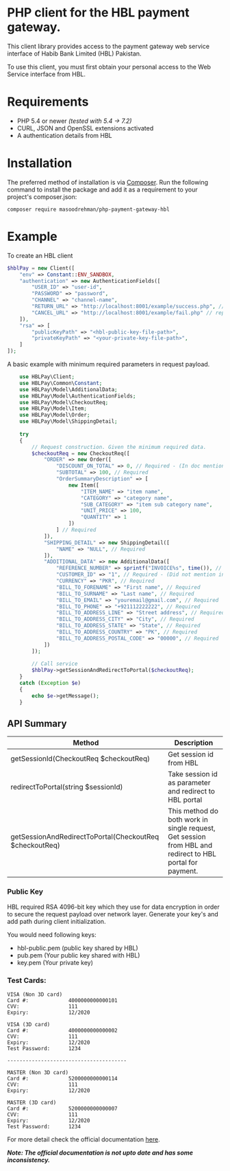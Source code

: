 # PHP client for the HBL payment gateway.

This client library provides access to the payment gateway web service interface of Habib Bank Limited (HBL) Pakistan.

To use this client, you must first obtain your personal access to the Web Service interface from HBL.

# Requirements

* PHP 5.4 or newer _(tested with 5.4 -> 7.2)_
* CURL, JSON and OpenSSL extensions activated
* A authentication details from HBL

# Installation

The preferred method of installation is via [Composer](https://getcomposer.org/). Run the following command to install the package and add it as a requirement to your project's composer.json:

```
composer require masoodrehman/php-payment-gateway-hbl
```

# Example

To create an HBL client

```php
$hblPay = new Client([
    "env" => Constant::ENV_SANDBOX,
    "authentication" => new AuthenticationFields([
        "USER_ID" => "user-id",
        "PASSWORD" => "password",
        "CHANNEL" => "channel-name",
        "RETURN_URL" => "http://localhost:8001/example/success.php", // replace with your own
        "CANCEL_URL" => "http://localhost:8001/example/fail.php" // replace with your own
    ]),
    "rsa" => [
        "publicKeyPath" => "<hbl-public-key-file-path>",
        "privateKeyPath" => "<your-private-key-file-path>",
    ]
]);
```

A basic example with minimum required parameters in request payload.

```php
    use HBLPay\Client;
    use HBLPay\Common\Constant;
    use HBLPay\Model\AdditionalData;
    use HBLPay\Model\AuthenticationFields;
    use HBLPay\Model\CheckoutReq;
    use HBLPay\Model\Item;
    use HBLPay\Model\Order;
    use HBLPay\Model\ShippingDetail;
    
    try
    {
        // Request construction. Given the minimum required data.
        $checkoutReq = new CheckoutReq([
            "ORDER" => new Order([
                "DISCOUNT_ON_TOTAL" => 0, // Required - (In doc mentioned Optional)
                "SUBTOTAL" => 100, // Required
                "OrderSummaryDescription" => [
                    new Item([
                        "ITEM_NAME" => "item name",
                        "CATEGORY" => "category name",
                        "SUB_CATEGORY" => "item sub category name",
                        "UNIT_PRICE" => 100,
                        "QUANTITY" => 1
                    ])
                ] // Required
            ]),
            "SHIPPING_DETAIL" => new ShippingDetail([
                "NAME" => "NULL", // Required
            ]),
            "ADDITIONAL_DATA" => new AdditionalData([
                "REFERENCE_NUMBER" => sprintf("INVOICE%s", time()), // Required
                "CUSTOMER_ID" => "1", // Required - (Did not mention in document)
                "CURRENCY" => "PKR", // Required
                "BILL_TO_FORENAME" => "First name", // Required
                "BILL_TO_SURNAME" => "Last name", // Required
                "BILL_TO_EMAIL" => "youremail@gmail.com", // Required
                "BILL_TO_PHONE" => "+921112222222", // Required
                "BILL_TO_ADDRESS_LINE" => "Street address", // Required
                "BILL_TO_ADDRESS_CITY" => "City", // Required
                "BILL_TO_ADDRESS_STATE" => "State", // Required
                "BILL_TO_ADDRESS_COUNTRY" => "PK", // Required
                "BILL_TO_ADDRESS_POSTAL_CODE" => "00000", // Required
            ])
        ]);
    
        // Call service
        $hblPay->getSessionAndRedirectToPortal($checkoutReq);
    }
    catch (Exception $e)
    {
        echo $e->getMessage();
    }
```

## API Summary 

Method                                                  | Description
------------------------------------------------------- | ----------------------------------------------
getSessionId(CheckoutReq $checkoutReq)                  | Get session id from HBL
redirectToPortal(string $sessionId)                     | Take session id as parameter and redirect to HBL portal
getSessionAndRedirectToPortal(CheckoutReq $checkoutReq) | This method do both work in single request, Get session from HBL and redirect to HBL portal for payment.

### Public Key

HBL required RSA 4096-bit key which they use for data encryption in order to secure the
request payload over network layer. Generate your key's and add path during client initialization.

You would need following keys:

- hbl-public.pem (public key shared by HBL)
- pub.pem (Your public key shared with HBL)
- key.pem (Your private key)


### Test Cards:
```
VISA (Non 3D card)
Card #:             4000000000000101
CVV:                111     
Expiry:             12/2020

VISA (3D card)
Card #:             4000000000000002
CVV:                111
Expiry:             12/2020
Test Password:      1234

---------------------------------------

MASTER (Non 3D card)
Card #:             5200000000000114
CVV:                111
Expiry:             12/2020
 
MASTER (3D card)
Card #:             5200000000000007
CVV:                111
Expiry:             12/2020
Test Password:      1234

```


For more detail check the official documentation [here](docs/HBLPay-Integration-Guide-V1.1.pdf).
 
**_Note: The official documentation is not upto date and has some inconsistency._**